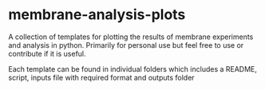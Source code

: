 # membrane-analysis-plots
A collection of templates for plotting the results of membrane experiments and analysis in python. Primarily for personal use but feel free to use or contribute if it is useful.

Each template can be found in individual folders which includes a README, script, inputs file with required format and outputs folder
